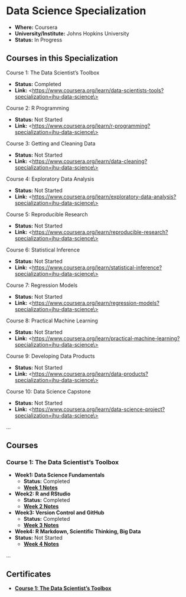 # Data Science Specialization

*   **Where:** Coursera
*   **University/Institute:** Johns Hopkins University
*   **Status:** In Progress

## Courses in this Specialization

Course 1: The Data Scientist’s Toolbox

*   **Status:** Completed
*   **Link:** \<https://www.coursera.org/learn/data-scientists-tools?specialization=jhu-data-science\>

Course 2: R Programming

*   **Status:** Not Started
*   **Link:** \<https://www.coursera.org/learn/r-programming?specialization=jhu-data-science\>

Course 3: Getting and Cleaning Data

*   **Status:** Not Started
*   **Link:** \<https://www.coursera.org/learn/data-cleaning?specialization=jhu-data-science\>

Course 4: Exploratory Data Analysis

*   **Status:** Not Started
*   **Link:** \<https://www.coursera.org/learn/exploratory-data-analysis?specialization=jhu-data-science\>

Course 5: Reproducible Research

*   **Status:** Not Started
*   **Link:** \<https://www.coursera.org/learn/reproducible-research?specialization=jhu-data-science\>

Course 6: Statistical Inference

*   **Status:** Not Started
*   **Link:** \<https://www.coursera.org/learn/statistical-inference?specialization=jhu-data-science\>

Course 7: Regression Models

*   **Status:** Not Started
*   **Link:** \<https://www.coursera.org/learn/regression-models?specialization=jhu-data-science\>

Course 8: Practical Machine Learning

*   **Status:** Not Started
*   **Link:** \<https://www.coursera.org/learn/practical-machine-learning?specialization=jhu-data-science\>

Course 9: Developing Data Products

*   **Status:** Not Started
*   **Link:** \<https://www.coursera.org/learn/data-products?specialization=jhu-data-science\>

Course 10: Data Science Capstone

*   **Status:** Not Started
*   **Link:** \<https://www.coursera.org/learn/data-science-project?specialization=jhu-data-science\>

...

## Courses

### Course 1: The Data Scientist’s Toolbox

*   **Week1: Data Science Fundamentals**
    *   **Status:** Completed
    *   [**Week 1 Notes**](https://github.com/edaaydinea/JHUDataScience/blob/main/L1/Week1/lecture_note.md)
*   **Week2: R and RStudio**
    *   **Status:** Completed
    *   [**Week 2 Notes**](https://github.com/edaaydinea/JHUDataScience/blob/main/L1/Week2/lecture_note.md)
*   **Week3: Version Control and GitHub**
    *   **Status:** Completed
    *   [**Week 3 Notes**](https://github.com/edaaydinea/JHUDataScience/blob/main/L1/Week3/lecture_note.md)
*   **Week4: R Markdown, Scientific Thinking, Big Data**
*   **Status:** Not Started
    *   [**Week 4 Notes**](https://github.com/edaaydinea/JHUDataScience/blob/main/L1/Week4/lecture_note.md%3E)

...

## Certificates

*   [**Course 1: The Data Scientist’s Toolbox**](https://coursera.org/share/4bd0b1e79be2dfe623a4c134e12ee697)